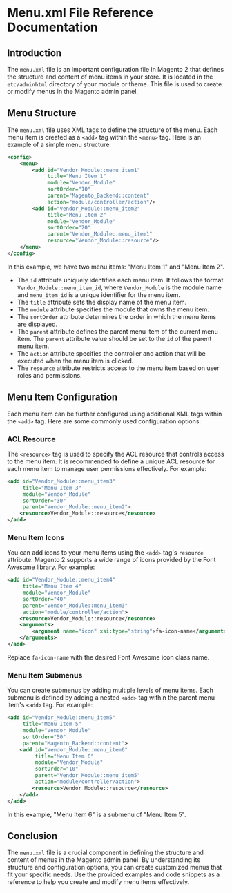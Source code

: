 # Menu.xml File Reference Documentation

## Introduction

The `menu.xml` file is an important configuration file in Magento 2 that defines the structure and content of menu items
in your store. It is located in the `etc/adminhtml` directory of your module or theme. This file is used to create or
modify menus in the Magento admin panel.

## Menu Structure

The `menu.xml` file uses XML tags to define the structure of the menu. Each menu item is created as a `<add>` tag within
the `<menu>` tag. Here is an example of a simple menu structure:

```xml
<config>
    <menu>
        <add id="Vendor_Module::menu_item1"
             title="Menu Item 1"
             module="Vendor_Module"
             sortOrder="10"
             parent="Magento_Backend::content"
             action="module/controller/action"/>
        <add id="Vendor_Module::menu_item2"
             title="Menu Item 2"
             module="Vendor_Module"
             sortOrder="20"
             parent="Vendor_Module::menu_item1"
             resource="Vendor_Module::resource"/>
    </menu>
</config>
```

In this example, we have two menu items: "Menu Item 1" and "Menu Item 2".

- The `id` attribute uniquely identifies each menu item. It follows the format `Vendor_Module::menu_item_id`,
  where `Vendor_Module` is the module name and `menu_item_id` is a unique identifier for the menu item.
- The `title` attribute sets the display name of the menu item.
- The `module` attribute specifies the module that owns the menu item.
- The `sortOrder` attribute determines the order in which the menu items are displayed.
- The `parent` attribute defines the parent menu item of the current menu item. The `parent` attribute value should be
  set to the `id` of the parent menu item.
- The `action` attribute specifies the controller and action that will be executed when the menu item is clicked.
- The `resource` attribute restricts access to the menu item based on user roles and permissions.

## Menu Item Configuration

Each menu item can be further configured using additional XML tags within the `<add>` tag. Here are some commonly used
configuration options:

### ACL Resource

The `<resource>` tag is used to specify the ACL resource that controls access to the menu item. It is recommended to
define a unique ACL resource for each menu item to manage user permissions effectively. For example:

```xml
<add id="Vendor_Module::menu_item3"
     title="Menu Item 3"
     module="Vendor_Module"
     sortOrder="30"
     parent="Vendor_Module::menu_item2">
    <resource>Vendor_Module::resource</resource>
</add>
```

### Menu Item Icons

You can add icons to your menu items using the `<add>` tag's `resource` attribute. Magento 2 supports a wide range of
icons provided by the Font Awesome library. For example:

```xml
<add id="Vendor_Module::menu_item4"
     title="Menu Item 4"
     module="Vendor_Module"
     sortOrder="40"
     parent="Vendor_Module::menu_item3"
     action="module/controller/action">
    <resource>Vendor_Module::resource</resource>
    <arguments>
        <argument name="icon" xsi:type="string">fa-icon-name</argument>
    </arguments>
</add>
```

Replace `fa-icon-name` with the desired Font Awesome icon class name.

### Menu Item Submenus

You can create submenus by adding multiple levels of menu items. Each submenu is defined by adding a nested `<add>` tag
within the parent menu item's `<add>` tag. For example:

```xml
<add id="Vendor_Module::menu_item5"
     title="Menu Item 5"
     module="Vendor_Module"
     sortOrder="50"
     parent="Magento_Backend::content">
    <add id="Vendor_Module::menu_item6"
         title="Menu Item 6"
         module="Vendor_Module"
         sortOrder="10"
         parent="Vendor_Module::menu_item5"
         action="module/controller/action">
        <resource>Vendor_Module::resource</resource>
    </add>
</add>
```

In this example, "Menu Item 6" is a submenu of "Menu Item 5".

## Conclusion

The `menu.xml` file is a crucial component in defining the structure and content of menus in the Magento admin panel. By
understanding its structure and configuration options, you can create customized menus that fit your specific needs. Use
the provided examples and code snippets as a reference to help you create and modify menu items effectively.
